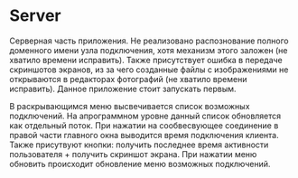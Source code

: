# Server

Серверная часть приложения.
Не реализовано распознование полного доменного имени узла подключения, хотя механизм этого заложен (не хватило времени исправить). Также присутствует ошибка в передаче скриншотов экранов, из за чего созданные файлы с изображениями не открываются в редакторах фотографий (не хватило времени исправить).
Данное приложение стоит запускать первым.

В раскрывающимся меню высвечивается список возможных подключений. На апрограммном уровне данный список обновляется как отдельный поток. При нажатии на сообвесвующее соединение в правой части главного окна выводится время подключения клиента. Также присутвуют кнопки: получить последнее время активности пользователя + получить скриншот экрана. При нажатии меню обновить происходит обновление меню возможных подключений.
